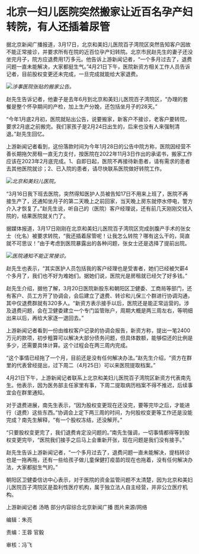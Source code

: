 # 北京一妇儿医院突然搬家让近百名孕产妇转院，有人还插着尿管

据北京新闻广播报道，3月17日，北京和美妇儿医院百子湾院区突然告知客户因故不能正常接诊，并要求所有在院的近百位孕产妇转院。北京市民赵先生的妻子还没坐完月子，院方应退费用1万多元。他告诉上游新闻记者，“一个多月过去了，退费问题一直未能解决，大家都挺生气。”4月21日下午，医院新资方相关工作人员告诉记者，目前股权变更还未完成，一旦完成就能给大家退费。

![](https://inews.gtimg.com/om_bt/OsoiitS3zchWJKiI-3dDUsHluCU-38Bo4qVdrD6bpY-FQAA/1000)_涉事医院张贴的搬家公告。_

赵先生告诉记者，他妻子是去年6月到北京和美妇儿医院百子湾院区，“办理的套餐是整个怀孕期间的产检，加上生产分娩，还包括坐月子的28天。”

“今年1月底2月初，医院就贴出公告，说要搬家，新客户不接诊，老客户要转院，要求2月底之前搬完。我们家孩子是2月24日出生的，后来也没有人来强制清退。”赵先生回忆。

上游新闻记者看到，这份落款时间为今年1月28日的公告中院方称，医院因经营不善长期拖欠房租一直无力支付，按医院在2022年11月3日作出的承诺书，搬家工作应该在2023年2月底完成。1、自即日起，医院不再接待新患者，请有需求的患者去其他医院就诊；2、已入院的患者，请尽快联系医院做好转院工作。

![](https://inews.gtimg.com/om_bt/O88WuVbdW2dZ1tiSoIB4PQNSA9xEHqOFxbexdfBhWKj_4AA/1000)_北京和美妇儿医院。_

“3月16日我下班去医院，突然得知医护人员被告知17日不用来上班了，医院不再接生产了，还通知坐月子的第二天晚上之前回家，当天晚上房东就停水停电，警方介入才恢复了。”赵先生说，听自己的（医院）客户经理说，还有前几天刚刚交钱入院的，结果医院就关门了。

据媒体报道，3月17日刚刚在北京和美妇儿医院百子湾院区完成剖腹产手术的张女士（化名）被要求转院，“我还插着尿管呢！让我怎么转院？哪有这么干的，简直就不可思议！”由于考虑到医院暴露出的各种问题，张女士还是选择了提前出院。

![](https://inews.gtimg.com/om_bt/Opz1RiBcd8TuC_uDjTZv5tTpRWeEvoFke8wh1rYzac8RcAA/1000)_医院通知不能正常接诊。_

赵先生也表示，“其实医护人员包括我的客户经理也是受害者，她们已经被欠薪4个多月了，我们也不好为难她们。据她们说，医院光是房租就已经欠了好多钱。”

赵先生介绍，据他了解，3月20日医院新股东和朝阳区卫健委、工商局等部门，还有客户、员工方开了协调会，会后建立了退费、转诊和儿保三个群进行协调沟通，其中仅退费群就有320多人。“新资方表示接手以后，医院还是能正常运营的。涉及退费问题，会在卫健委建立一个专门监管账户，周期大概是两三周左右，等明细出来以后，再给大家逐一退回去。”

上游新闻记者看到一份由维权客户记录的协调会报告，新资方称，提出一笔2400万元的款项，初步粗算可以解决大部分债务问题，但具体数额，能够偿还的比例是多少，还需要具体计算。这个过程会在两三周内完成。

“这个事情已经拖了一个月，目前还是没有任何解决办法。”赵先生介绍，“资方在群里的代表曾经提出，过下周二（4月25日）可以来医院提取档案。”

4月21日下午，上游新闻记者联系上北京和美妇儿医院百子湾院区新资方代表南先生。他表示，因为医务部主任家里有事，下周二提取病历档案不得不推迟，后续事宜会在群里通知。

对于退费进展，南先生表示，“因为股权变更现在还没完，要等完毕之后，才能进行（退费）这些东西。”协调会上定下两三周的时间，为何股权变更等工作还是没能完成？南先生解释，“有一个股权冻结，还没解开。”

“只要股权变更完了，我们退费肯定没问题的。”南先生强调，一切事情都得等到股权变更完毕，“医院我们接手之后马上会重新开张，现在问题是我们没有接手。”

赵先生告诉上游新闻记者，“一个多月过去了，退费问题一直未能解决，提档转诊也是一拖再拖，还有一些给孩子做儿童保健打疫苗的现在也拖着，没有任何解决办法，大家都挺生气的。”

朝阳区卫健委信访中心表示，对于医院的资金监管问题不太清楚，因为北京和美妇儿医院百子湾院区是盈利性医疗机构，属于独立法人自主经营，并非公立医疗机构。

上游新闻记者 汤皓 部分内容综合北京新闻广播 图片来源/网络

编辑：朱亮

责编：王蓉 官毅

审核：冯飞

